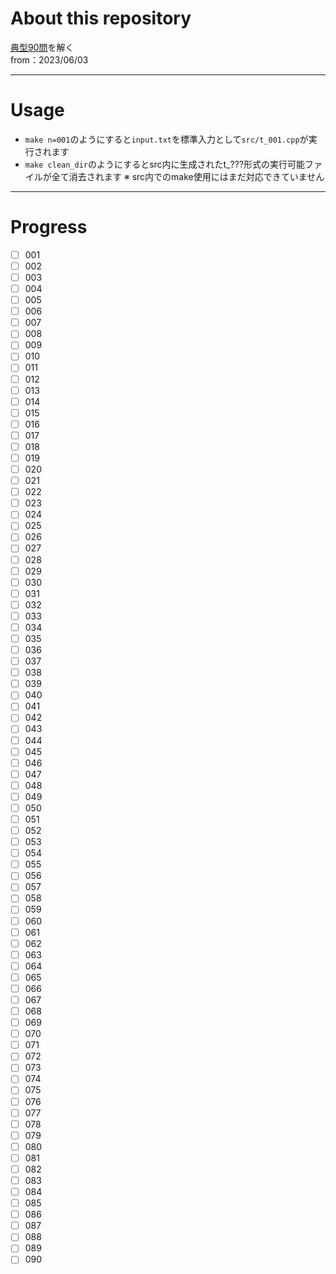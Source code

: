 # About this repository
[典型90問](https://atcoder.jp/contests/typical90)を解く  
from：2023/06/03
***
# Usage
- `make n=001`のようにすると`input.txt`を標準入力として`src/t_001.cpp`が実行されます
- `make clean_dir`のようにするとsrc内に生成されたt_???形式の実行可能ファイルが全て消去されます
※ src内でのmake使用にはまだ対応できていません

***
# Progress
- [ ] 001
- [ ] 002
- [ ] 003
- [ ] 004
- [ ] 005
- [ ] 006
- [ ] 007
- [ ] 008
- [ ] 009
- [ ] 010
- [ ] 011
- [ ] 012
- [ ] 013
- [ ] 014
- [ ] 015
- [ ] 016
- [ ] 017
- [ ] 018
- [ ] 019
- [ ] 020
- [ ] 021
- [ ] 022
- [ ] 023
- [ ] 024
- [ ] 025
- [ ] 026
- [ ] 027
- [ ] 028
- [ ] 029
- [ ] 030
- [ ] 031
- [ ] 032
- [ ] 033
- [ ] 034
- [ ] 035
- [ ] 036
- [ ] 037
- [ ] 038
- [ ] 039
- [ ] 040
- [ ] 041
- [ ] 042
- [ ] 043
- [ ] 044
- [ ] 045
- [ ] 046
- [ ] 047
- [ ] 048
- [ ] 049
- [ ] 050
- [ ] 051
- [ ] 052
- [ ] 053
- [ ] 054
- [ ] 055
- [ ] 056
- [ ] 057
- [ ] 058
- [ ] 059
- [ ] 060
- [ ] 061
- [ ] 062
- [ ] 063
- [ ] 064
- [ ] 065
- [ ] 066
- [ ] 067
- [ ] 068
- [ ] 069
- [ ] 070
- [ ] 071
- [ ] 072
- [ ] 073
- [ ] 074
- [ ] 075
- [ ] 076
- [ ] 077
- [ ] 078
- [ ] 079
- [ ] 080
- [ ] 081
- [ ] 082
- [ ] 083
- [ ] 084
- [ ] 085
- [ ] 086
- [ ] 087
- [ ] 088
- [ ] 089
- [ ] 090